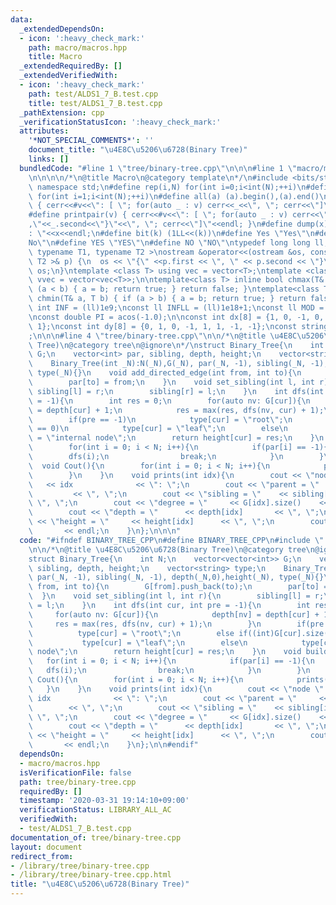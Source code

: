```yaml
---
data:
  _extendedDependsOn:
  - icon: ':heavy_check_mark:'
    path: macro/macros.hpp
    title: Macro
  _extendedRequiredBy: []
  _extendedVerifiedWith:
  - icon: ':heavy_check_mark:'
    path: test/ALDS1_7_B.test.cpp
    title: test/ALDS1_7_B.test.cpp
  _pathExtension: cpp
  _verificationStatusIcon: ':heavy_check_mark:'
  attributes:
    '*NOT_SPECIAL_COMMENTS*': ''
    document_title: "\u4E8C\u5206\u6728(Binary Tree)"
    links: []
  bundledCode: "#line 1 \"tree/binary-tree.cpp\"\n\n\n#line 1 \"macro/macros.hpp\"\
    \n\n\n\n/*\n@title Macro\n@category template\n*/\n#include <bits/stdc++.h>\nusing\
    \ namespace std;\n#define rep(i,N) for(int i=0;i<int(N);++i)\n#define rep1(i,N)\
    \ for(int i=1;i<int(N);++i)\n#define all(a) (a).begin(),(a).end()\n#define print(v)\
    \ { cerr<<#v<<\": [ \"; for(auto _ : v) cerr<<_<<\", \"; cerr<<\"]\"<<endl; }\n\
    #define printpair(v) { cerr<<#v<<\": [ \"; for(auto _ : v) cerr<<\"{\"<<_.first<<\"\
    ,\"<<_.second<<\"}\"<<\", \"; cerr<<\"]\"<<endl; }\n#define dump(x) cerr<<#x<<\"\
    : \"<<x<<endl;\n#define bit(k) (1LL<<(k))\n#define Yes \"Yes\"\n#define No \"\
    No\"\n#define YES \"YES\"\n#define NO \"NO\"\ntypedef long long ll;\n\ntemplate<\
    \ typename T1, typename T2 >\nostream &operator<<(ostream &os, const pair< T1,\
    \ T2 >& p) {\n  os << \"{\" <<p.first << \", \" << p.second << \"}\";\n  return\
    \ os;\n}\ntemplate <class T> using vec = vector<T>;\ntemplate <class T> using\
    \ vvec = vector<vec<T>>;\n\ntemplate<class T> inline bool chmax(T& a, T b) { if\
    \ (a < b) { a = b; return true; } return false; }\ntemplate<class T> inline bool\
    \ chmin(T& a, T b) { if (a > b) { a = b; return true; } return false; }\n\nconst\
    \ int INF = (ll)1e9;\nconst ll INFLL = (ll)1e18+1;\nconst ll MOD = (ll)1e9+7;\n\
    \nconst double PI = acos(-1.0);\n\nconst int dx[8] = {1, 0, -1, 0, 1, -1, -1,\
    \ 1};\nconst int dy[8] = {0, 1, 0, -1, 1, 1, -1, -1};\nconst string dir = \"DRUL\"\
    ;\n\n\n#line 4 \"tree/binary-tree.cpp\"\n\n/*\n@title \u4E8C\u5206\u6728(Binary\
    \ Tree)\n@category tree\n@ignore\n*/\nstruct Binary_Tree{\n    int N;\n    vector<vector<int>>\
    \ G;\n    vector<int> par, sibling, depth, height;\n    vector<string> type;\n\
    \    Binary_Tree(int _N):N(_N),G(_N), par(_N, -1), sibling(_N, -1), depth(_N,0),height(_N),\
    \ type(_N){}\n    void add_directed_edge(int from, int to){\n        G[from].push_back(to);\n\
    \        par[to] = from;\n    }\n    void set_sibling(int l, int r){\n       \
    \ sibling[l] = r;\n        sibling[r] = l;\n    }\n    int dfs(int cur, int pre\
    \ = -1){\n        int res = 0;\n        for(auto nv: G[cur]){\n            depth[nv]\
    \ = depth[cur] + 1;\n            res = max(res, dfs(nv, cur) + 1);\n        }\n\
    \        if(pre == -1)\n            type[cur] = \"root\";\n        else if((int)G[cur].size()\
    \ == 0)\n            type[cur] = \"leaf\";\n        else\n            type[cur]\
    \ = \"internal node\";\n        return height[cur] = res;\n    }\n    void build(){\n\
    \        for(int i = 0; i < N; i++){\n            if(par[i] == -1){\n        \
    \        dfs(i);\n                break;\n            }\n        }\n    }\n  \
    \  void Cout(){\n        for(int i = 0; i < N; i++){\n            prints(i);\n\
    \        }\n    }\n    void prints(int idx){\n        cout << \"node \"      \
    \   << idx              << \": \";\n        cout << \"parent = \"     << par[idx]\
    \         << \", \";\n        cout << \"sibling = \"    << sibling[idx]     <<\
    \ \", \";\n        cout << \"degree = \"     << G[idx].size()    << \", \"; \n\
    \        cout << \"depth = \"      << depth[idx]       << \", \";\n        cout\
    \ << \"height = \"     << height[idx]      << \", \";\n        cout << type[idx]\
    \       << endl;\n    }\n};\n\n\n"
  code: "#ifndef BINARY_TREE_CPP\n#define BINARY_TREE_CPP\n#include \"../macro/macros.hpp\"\
    \n\n/*\n@title \u4E8C\u5206\u6728(Binary Tree)\n@category tree\n@ignore\n*/\n\
    struct Binary_Tree{\n    int N;\n    vector<vector<int>> G;\n    vector<int> par,\
    \ sibling, depth, height;\n    vector<string> type;\n    Binary_Tree(int _N):N(_N),G(_N),\
    \ par(_N, -1), sibling(_N, -1), depth(_N,0),height(_N), type(_N){}\n    void add_directed_edge(int\
    \ from, int to){\n        G[from].push_back(to);\n        par[to] = from;\n  \
    \  }\n    void set_sibling(int l, int r){\n        sibling[l] = r;\n        sibling[r]\
    \ = l;\n    }\n    int dfs(int cur, int pre = -1){\n        int res = 0;\n   \
    \     for(auto nv: G[cur]){\n            depth[nv] = depth[cur] + 1;\n       \
    \     res = max(res, dfs(nv, cur) + 1);\n        }\n        if(pre == -1)\n  \
    \          type[cur] = \"root\";\n        else if((int)G[cur].size() == 0)\n \
    \           type[cur] = \"leaf\";\n        else\n            type[cur] = \"internal\
    \ node\";\n        return height[cur] = res;\n    }\n    void build(){\n     \
    \   for(int i = 0; i < N; i++){\n            if(par[i] == -1){\n             \
    \   dfs(i);\n                break;\n            }\n        }\n    }\n    void\
    \ Cout(){\n        for(int i = 0; i < N; i++){\n            prints(i);\n     \
    \   }\n    }\n    void prints(int idx){\n        cout << \"node \"         <<\
    \ idx              << \": \";\n        cout << \"parent = \"     << par[idx] \
    \        << \", \";\n        cout << \"sibling = \"    << sibling[idx]     <<\
    \ \", \";\n        cout << \"degree = \"     << G[idx].size()    << \", \"; \n\
    \        cout << \"depth = \"      << depth[idx]       << \", \";\n        cout\
    \ << \"height = \"     << height[idx]      << \", \";\n        cout << type[idx]\
    \       << endl;\n    }\n};\n\n#endif"
  dependsOn:
  - macro/macros.hpp
  isVerificationFile: false
  path: tree/binary-tree.cpp
  requiredBy: []
  timestamp: '2020-03-31 19:14:10+09:00'
  verificationStatus: LIBRARY_ALL_AC
  verifiedWith:
  - test/ALDS1_7_B.test.cpp
documentation_of: tree/binary-tree.cpp
layout: document
redirect_from:
- /library/tree/binary-tree.cpp
- /library/tree/binary-tree.cpp.html
title: "\u4E8C\u5206\u6728(Binary Tree)"
---
```

